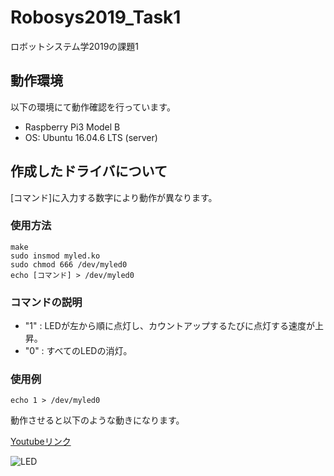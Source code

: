 # Robosys2019_Task1

ロボットシステム学2019の課題1

## 動作環境

以下の環境にて動作確認を行っています。

- Raspberry Pi3 Model B
- OS: Ubuntu 16.04.6 LTS (server)

## 作成したドライバについて

[コマンド]に入力する数字により動作が異なります。

### 使用方法

```
make
sudo insmod myled.ko
sudo chmod 666 /dev/myled0
echo [コマンド] > /dev/myled0
```
### コマンドの説明
- "1" : LEDが左から順に点灯し、カウントアップするたびに点灯する速度が上昇。
- "0" : すべてのLEDの消灯。

### 使用例
```
echo 1 > /dev/myled0
```

動作させると以下のような動きになります。

[Youtubeリンク](https://www.youtube.com/watch?v=FNOWZhn0RNo)

![LED](https:/github.com/kusanoo/robosys_task1/blob/master/image/demo.gif)
